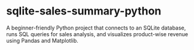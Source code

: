 # sqlite-sales-summary-python
A beginner-friendly Python project that connects to an SQLite database, runs SQL queries for sales analysis, and visualizes product-wise revenue using Pandas and Matplotlib.
